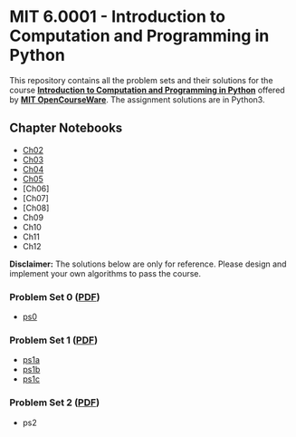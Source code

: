 # MIT 6.0001 - Introduction to Computation and Programming in Python
This repository contains all the problem sets and their solutions for the course [__Introduction to Computation and Programming in Python__](https://ocw.mit.edu/courses/electrical-engineering-and-computer-science/6-0001-introduction-to-computer-science-and-programming-in-python-fall-2016/index.htm) offered by [__MIT OpenCourseWare__](https://ocw.mit.edu/). The assignment solutions are in Python3.

## Chapter Notebooks
- [Ch02](https://github.com/murilogustineli/MIT-6.0001/blob/main/Chapter-Notebooks/MIT-Ch02.ipynb)
- [Ch03](https://github.com/murilogustineli/MIT-6.0001/blob/main/Chapter-Notebooks/MIT-Ch03.ipynb)
- [Ch04](https://github.com/murilogustineli/MIT-6.0001/blob/main/Chapter-Notebooks/MIT-Ch04.ipynb)
- [Ch05](https://github.com/murilogustineli/MIT-6.0001/blob/main/Chapter-Notebooks/MIT-Ch05.ipynb)
- [Ch06]
- [Ch07]
- [Ch08]
- Ch09
- Ch10
- Ch11
- Ch12


__Disclaimer:__ The solutions below are only for reference. Please design and implement your own algorithms to pass the course.

### Problem Set 0 ([PDF](https://github.com/murilogustineli/MIT-6.0001/blob/main/PDF-Problem-Sets/MIT6_0001F16_ProblemSet0.pdf))
- [ps0](https://github.com/murilogustineli/MIT-6.0001/blob/main/Problem-Sets/ps0.py)

### Problem Set 1 ([PDF](https://github.com/murilogustineli/MIT-6.0001/blob/main/PDF-Problem-Sets/MIT6_0001F16_ps1.pdf))
- [ps1a](https://github.com/murilogustineli/MIT-6.0001/blob/main/Problem-Sets/ps1a.py)
- [ps1b](https://github.com/murilogustineli/MIT-6.0001/blob/main/Problem-Sets/ps1b.py)
- [ps1c](https://github.com/murilogustineli/MIT-6.0001/blob/main/Problem-Sets/ps1c.py)

### Problem Set 2 ([PDF](https://github.com/murilogustineli/MIT-6.0001/blob/main/PDF-Problem-Sets/MIT6_0001F16_Pset2.pdf))
- ps2

